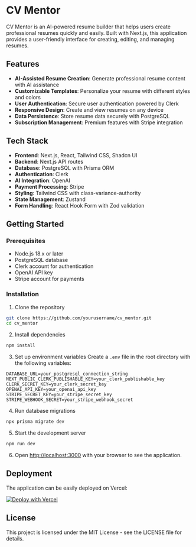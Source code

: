 # CV Mentor

CV Mentor is an AI-powered resume builder that helps users create professional resumes quickly and easily. Built with Next.js, this application provides a user-friendly interface for creating, editing, and managing resumes.

## Features

-   **AI-Assisted Resume Creation**: Generate professional resume content with AI assistance
-   **Customizable Templates**: Personalize your resume with different styles and colors
-   **User Authentication**: Secure user authentication powered by Clerk
-   **Responsive Design**: Create and view resumes on any device
-   **Data Persistence**: Store resume data securely with PostgreSQL
-   **Subscription Management**: Premium features with Stripe integration

## Tech Stack

-   **Frontend**: Next.js, React, Tailwind CSS, Shadcn UI
-   **Backend**: Next.js API routes
-   **Database**: PostgreSQL with Prisma ORM
-   **Authentication**: Clerk
-   **AI Integration**: OpenAI
-   **Payment Processing**: Stripe
-   **Styling**: Tailwind CSS with class-variance-authority
-   **State Management**: Zustand
-   **Form Handling**: React Hook Form with Zod validation

## Getting Started

### Prerequisites

-   Node.js 18.x or later
-   PostgreSQL database
-   Clerk account for authentication
-   OpenAI API key
-   Stripe account for payments

### Installation

1. Clone the repository

```bash
git clone https://github.com/yourusername/cv_mentor.git
cd cv_mentor
```

2. Install dependencies

```bash
npm install
```

3. Set up environment variables
   Create a `.env` file in the root directory with the following variables:

```
DATABASE_URL=your_postgresql_connection_string
NEXT_PUBLIC_CLERK_PUBLISHABLE_KEY=your_clerk_publishable_key
CLERK_SECRET_KEY=your_clerk_secret_key
OPENAI_API_KEY=your_openai_api_key
STRIPE_SECRET_KEY=your_stripe_secret_key
STRIPE_WEBHOOK_SECRET=your_stripe_webhook_secret
```

4. Run database migrations

```bash
npx prisma migrate dev
```

5. Start the development server

```bash
npm run dev
```

6. Open [http://localhost:3000](http://localhost:3000) with your browser to see the application.

## Deployment

The application can be easily deployed on Vercel:

[![Deploy with Vercel](https://vercel.com/button)](https://vercel.com/new/clone?repository-url=https%3A%2F%2Fgithub.com%2Fyourusername%2Fcv_mentor)

## License

This project is licensed under the MIT License - see the LICENSE file for details.
